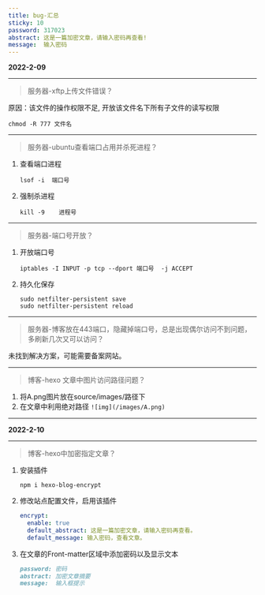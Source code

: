 ```yaml
---
title: bug-汇总
sticky: 10
password: 317023
abstract: 这是一篇加密文章，请输入密码再查看!
message:  输入密码
---
```


**2022-2-09**

***

> 服务器-xftp上传文件错误？

原因：该文件的操作权限不足, 开放该文件名下所有子文件的读写权限

```
chmod -R 777 文件名
```

***

>  服务器-ubuntu查看端口占用并杀死进程？

1. 查看端口进程

   ```shell
   lsof -i  端口号
   ```

2. 强制杀进程

   ```shell
   kill -9    进程号
   ```

***

> 服务器-端口号开放？

1. 开放端口号
   
   ```shell
   iptables -I INPUT -p tcp --dport 端口号  -j ACCEPT
   ```
   
2. 持久化保存
   
   ```shell
   sudo netfilter-persistent save
   sudo netfilter-persistent reload
   ```

***

<!-- more -->

> 服务器-博客放在443端口，隐藏掉端口号，总是出现偶尔访问不到问题，多刷新几次又可以访问？

未找到解决方案，可能需要备案网站。

***

> 博客-hexo 文章中图片访问路径问题？

1. 将A.png图片放在source/images/路径下
2. 在文章中利用绝对路径  `![img](/images/A.png)`

***



**2022-2-10**

***

> 博客-hexo中加密指定文章？

1. 安装插件

   ```shell
   npm i hexo-blog-encrypt
   ```

2. 修改站点配置文件，启用该插件

   ```yaml
   encrypt:
     enable: true
     default_abstract: 这是一篇加密文章，请输入密码再查看。
     default_message: 输入密码，查看文章。
   ```

3. 在文章的Front-matter区域中添加密码以及显示文本

   ```markdown
   password: 密码
   abstract: 加密文章摘要
   message:  输入框提示
   ```

   

